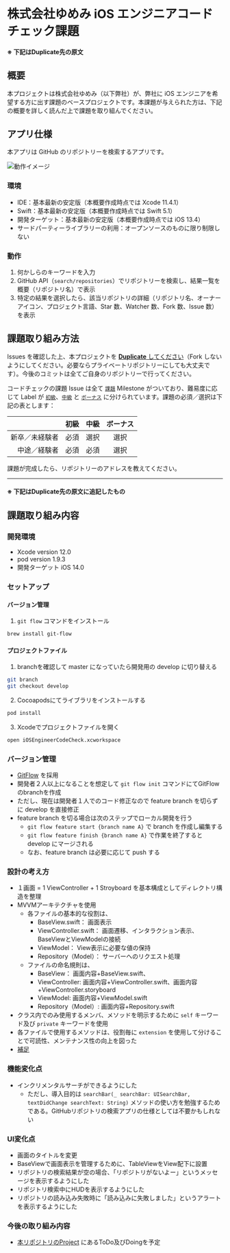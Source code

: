 # 株式会社ゆめみ iOS エンジニアコードチェック課題

#### ※ 下記はDuplicate先の原文

## 概要

本プロジェクトは株式会社ゆめみ（以下弊社）が、弊社に iOS エンジニアを希望する方に出す課題のベースプロジェクトです。本課題が与えられた方は、下記の概要を詳しく読んだ上で課題を取り組んでください。

## アプリ仕様

本アプリは GitHub のリポジトリーを検索するアプリです。

![動作イメージ](README_Images/app.gif)

### 環境

- IDE：基本最新の安定版（本概要作成時点では Xcode 11.4.1）
- Swift：基本最新の安定版（本概要作成時点では Swift 5.1）
- 開発ターゲット：基本最新の安定版（本概要作成時点では iOS 13.4）
- サードパーティーライブラリーの利用：オープンソースのものに限り制限しない

### 動作

1. 何かしらのキーワードを入力
2. GitHub API（`search/repositories`）でリポジトリーを検索し、結果一覧を概要（リポジトリ名）で表示
3. 特定の結果を選択したら、該当リポジトリの詳細（リポジトリ名、オーナーアイコン、プロジェクト言語、Star 数、Watcher 数、Fork 数、Issue 数）を表示

## 課題取り組み方法

Issues を確認した上、本プロジェクトを [**Duplicate** してください](https://help.github.com/en/github/creating-cloning-and-archiving-repositories/duplicating-a-repository)（Fork しないようにしてください。必要ならプライベートリポジトリーにしても大丈夫です）。今後のコミットは全てご自身のリポジトリーで行ってください。

コードチェックの課題 Issue は全て [`課題`](https://github.com/yumemi/ios-engineer-codecheck/milestone/1) Milestone がついており、難易度に応じて Label が [`初級`](https://github.com/yumemi/ios-engineer-codecheck/issues?q=is%3Aopen+is%3Aissue+label%3A初級+milestone%3A課題)、[`中級`](https://github.com/yumemi/ios-engineer-codecheck/issues?q=is%3Aopen+is%3Aissue+label%3A中級+milestone%3A課題+) と [`ボーナス`](https://github.com/yumemi/ios-engineer-codecheck/issues?q=is%3Aopen+is%3Aissue+label%3Aボーナス+milestone%3A課題+) に分けられています。課題の必須／選択は下記の表とします：

|   | 初級 | 中級 | ボーナス
|--:|:--:|:--:|:--:|
| 新卒／未経験者 | 必須 | 選択 | 選択 |
| 中途／経験者 | 必須 | 必須 | 選択 |

課題が完成したら、リポジトリーのアドレスを教えてください。

---
#### ※ 下記はDuplicate先の原文に追記したもの

## 課題取り組み内容
### 開発環境
- Xcode version 12.0
- pod version 1.9.3
- 開発ターゲット iOS 14.0

### セットアップ
#### バージョン管理
1. `git flow` コマンドをインストール
``` bash
brew install git-flow
```

#### プロジェクトファイル
1. branchを確認して master になっていたら開発用の develop に切り替える
``` bash
git branch
git checkout develop
```
2. Cocoapodsにてライブラリをインストールする
``` ruby
pod install
```
3. Xcodeでプロジェクトファイルを開く
``` bash
open iOSEngineerCodeCheck.xcworkspace
```

### バージョン管理
- [GitFlow](https://danielkummer.github.io/git-flow-cheatsheet/index.ja_JP.html) を採用
- 開発者２人以上になることを想定して `git flow init` コマンドにてGitFlowのbranchを作成
- ただし、現在は開発者１人でのコード修正なので feature branch を切らずに develop を直接修正
- feature branch を切る場合は次のステップでローカル開発を行う
  - `git flow feature start {branch name A}` で branch を作成し編集する
  - `git flow feature finish {branch name A}` で作業を終了すると develop にマージされる
  - なお、feature branch は必要に応じて push する

### 設計の考え方
- １画面 = 1 ViewController + 1 Stroyboard を基本構成としてディレクトリ構造を整理
- MVVMアーキテクチャを使用
  - 各ファイルの基本的な役割は、
    - BaseView.swift： 画面表示
    - ViewController.swift： 画面遷移、インタラクション表示、BaseViewとViewModelの接続
    - ViewModel： View表示に必要な値の保持
    - Repository（Model）： サーバーへのリクエスト処理
  - ファイルの命名規則は、
    - BaseView： 画面内容+BaseView.swift、
    - ViewController: 画面内容+ViewController.swift、画面内容+ViewController.storyboard
    - ViewModel: 画面内容+ViewModel.swift
    - Repository（Model）: 画面内容+Repository.swift
- クラス内でのみ使用するメンバ、メソッドを明示するために `self` キーワード及び `private` キーワードを使用
- 各ファイルで使用するメソッドは、役割毎に `extension` を使用して分けることで可読性、メンテナンス性の向上を図った
- [補足](https://docs.google.com/document/d/17Yw5mwveyvS5llqP7CnE-C9KhJ9JP55ZnwIiUUik4yE/edit?usp=sharing)

### 機能変化点
- インクリメンタルサーチができるようにした
  - ただし、導入目的は `searchBar(_ searchBar: UISearchBar, textDidChange searchText: String)` メソッドの使い方を勉強するためである。GitHubリポジトリの検索アプリの仕様としては不要かもしれない

### UI変化点
- 画面のタイトルを変更
- BaseViewで画面表示を管理するために、TableViewをView配下に設置
- リポジトリの検索結果が空の場合、「リポジトリがないよー」というメッセージを表示するようにした
- リポジトリ検索中にHUDを表示するようにした
- リポジトリの読み込み失敗時に「読み込みに失敗しました」というアラートを表示するようにした

### 今後の取り組み内容
- [本リポジトリのProject](https://github.com/shusuke0812/ios-engineer-codecheck/projects/1) にあるToDo及びDoingを予定

